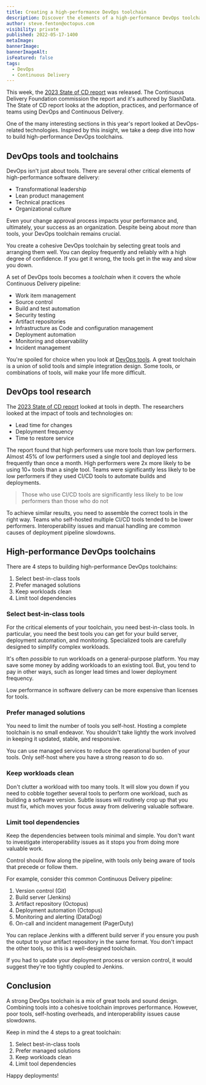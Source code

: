 ```yaml
---
title: Creating a high-performance DevOps toolchain
description: Discover the elements of a high-performance DevOps toolchain and the research that backs it up.
author: steve.fenton@octopus.com
visibility: private
published: 2022-05-17-1400
metaImage: 
bannerImage: 
bannerImageAlt: 
isFeatured: false
tags:
  - DevOps
  - Continuous Delivery
---
```


This week, the [2023 State of CD report](https://cd.foundation/reports/) was released. The Continuous Delivery Foundation commission the report and it's authored by SlashData. The State of CD report looks at the adoption, practices, and performance of teams using DevOps and Continuous Delivery.

One of the many interesting sections in this year's report looked at DevOps-related technologies. Inspired by this insight, we take a deep dive into how to build high-performance DevOps toolchains.

## DevOps tools and toolchains

DevOps isn't just about tools. There are several other critical elements of high-performance software delivery:

- Transformational leadership
- Lean product management
- Technical practices
- Organizational culture

Even your change approval process impacts your performance and, ultimately, your success as an organization. Despite being about *more* than tools, your DevOps toolchain remains crucial.

You create a cohesive DevOps toolchain by selecting great tools and arranging them well. You can deploy frequently and reliably with a high degree of confidence. If you get it wrong, the tools get in the way and slow you down.

A set of DevOps tools becomes a *toolchain* when it covers the whole Continuous Delivery pipeline:

- Work item management
- Source control
- Build and test automation
- Security testing 
- Artifact repositories
- Infrastructure as Code and configuration management 
- Deployment automation
- Monitoring and observability
- Incident management

You're spoiled for choice when you look at [DevOps tools](https://octopus.com/devops/continuous-delivery/continuous-delivery-tools/). A great toolchain is a union of solid tools and simple integration design. Some tools, or combinations of tools, will make your life more difficult.

## DevOps tool research

The [2023 State of CD report](https://cd.foundation/reports/) looked at tools in depth. The researchers looked at the impact of tools and technologies on:

- Lead time for changes
- Deployment frequency
- Time to restore service

The report found that high performers use more tools than low performers. Almost 45% of low performers used a single tool and deployed less frequently than once a month. High performers were 2x more likely to be using 10+ tools than a single tool. Teams were significantly less likely to be low performers if they used CI/CD tools to automate builds and deployments.

> Those who use CI/CD tools are significantly less likely to be low performers than those who do not

To achieve similar results, you need to assemble the correct tools in the right way. Teams who self-hosted multiple CI/CD tools tended to be lower performers. Interoperability issues and manual handling are common causes of deployment pipeline slowdowns.

## High-performance DevOps toolchains

There are 4 steps to building high-performance DevOps toolchains:

1. Select best-in-class tools
2. Prefer managed solutions
3. Keep workloads clean
4. Limit tool dependencies

### Select best-in-class tools

For the critical elements of your toolchain, you need best-in-class tools. In particular, you need the best tools you can get for your build server, deployment automation, and monitoring. Specialized tools are carefully designed to simplify complex workloads.

It's often *possible* to run workloads on a general-purpose platform. You may save some money by adding workloads to an existing tool. But, you tend to pay in other ways, such as longer lead times and lower deployment frequency.

Low performance in software delivery can be more expensive than licenses for tools.

### Prefer managed solutions

You need to limit the number of tools you self-host. Hosting a complete toolchain is no small endeavor. You shouldn't take lightly the work involved in keeping it updated, stable, and responsive.

You can use managed services to reduce the operational burden of your tools. Only self-host where you have a strong reason to do so.

### Keep workloads clean

Don't clutter a workload with too many tools. It will slow you down if you need to cobble together several tools to perform one workload, such as building a software version. Subtle issues will routinely crop up that you must fix, which moves your focus away from delivering valuable software.

### Limit tool dependencies

Keep the dependencies between tools minimal and simple. You don't want to investigate interoperability issues as it stops you from doing more valuable work.

Control should flow along the pipeline, with tools only being aware of tools that precede or follow them.

For example, consider this common Continuous Delivery pipeline:

1. Version control (Git)
2. Build server (Jenkins)
3. Artifact repository (Octopus)
4. Deployment automation (Octopus)
5. Monitoring and alerting (DataDog)
6. On-call and incident management (PagerDuty)

You can replace Jenkins with a different build server if you ensure you push the output to your artifact repository in the same format. You don't impact the other tools, so this is a well-designed toolchain.

If you had to update your deployment process or version control, it would suggest they're too tightly coupled to Jenkins.

## Conclusion

A strong DevOps toolchain is a mix of great tools and sound design. Combining tools into a cohesive toolchain improves performance. However, poor tools, self-hosting overheads, and interoperability issues cause slowdowns.

Keep in mind the 4 steps to a great toolchain:

1. Select best-in-class tools
2. Prefer managed solutions
3. Keep workloads clean
4. Limit tool dependencies

Happy deployments!
